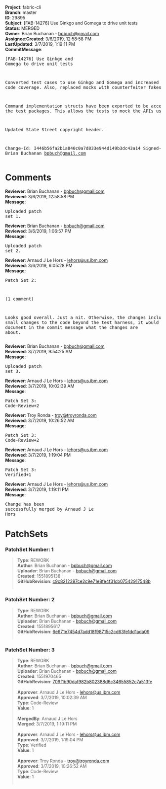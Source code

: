 <strong>Project</strong>: fabric-cli</br><strong>Branch</strong>: master<br><strong>ID</strong>: 29895<br><strong>Subject</strong>: [FAB-14276] Use Ginkgo and Gomega to drive unit tests<br><strong>Status</strong>: MERGED<br><strong>Owner</strong>: Brian Buchanan - bpbuch@gmail.com<br><strong>Assignee</strong>:<strong>Created</strong>: 3/6/2019, 12:58:58 PM<br><strong>LastUpdated</strong>: 3/7/2019, 1:19:11 PM<br><strong>CommitMessage</strong>:<br><pre>[FAB-14276] Use Ginkgo and Gomega to drive unit tests

Converted test cases to use Ginkgo and Gomega and increased overall code
coverage. Also, replaced mocks with counterfeiter fakes.

Command implementation structs have been exported to be accessible in the
test packages.  This allows the tests to mock the APIs used.

Updated State Street copyright header.

Change-Id: I446b56fa2b1a840c0a7d833e944d149b3dc43a14
Signed-off-by: Brian Buchanan <bpbuch@gmail.com>
</pre><h1>Comments</h1><strong>Reviewer</strong>: Brian Buchanan - bpbuch@gmail.com<br><strong>Reviewed</strong>: 3/6/2019, 12:58:58 PM<br><strong>Message</strong>: <pre>Uploaded patch set 1.</pre><strong>Reviewer</strong>: Brian Buchanan - bpbuch@gmail.com<br><strong>Reviewed</strong>: 3/6/2019, 1:06:57 PM<br><strong>Message</strong>: <pre>Uploaded patch set 2.</pre><strong>Reviewer</strong>: Arnaud J Le Hors - lehors@us.ibm.com<br><strong>Reviewed</strong>: 3/6/2019, 6:05:28 PM<br><strong>Message</strong>: <pre>Patch Set 2:

(1 comment)

Looks good overall. Just a nit.
Otherwise, the changes include some small changes to the code beyond the test harness, it would be good to document in the commit message what the changes are about.</pre><strong>Reviewer</strong>: Brian Buchanan - bpbuch@gmail.com<br><strong>Reviewed</strong>: 3/7/2019, 9:54:25 AM<br><strong>Message</strong>: <pre>Uploaded patch set 3.</pre><strong>Reviewer</strong>: Arnaud J Le Hors - lehors@us.ibm.com<br><strong>Reviewed</strong>: 3/7/2019, 10:02:39 AM<br><strong>Message</strong>: <pre>Patch Set 3: Code-Review+2</pre><strong>Reviewer</strong>: Troy Ronda - troy@troyronda.com<br><strong>Reviewed</strong>: 3/7/2019, 10:26:52 AM<br><strong>Message</strong>: <pre>Patch Set 3: Code-Review+2</pre><strong>Reviewer</strong>: Arnaud J Le Hors - lehors@us.ibm.com<br><strong>Reviewed</strong>: 3/7/2019, 1:19:04 PM<br><strong>Message</strong>: <pre>Patch Set 3: Verified+1</pre><strong>Reviewer</strong>: Arnaud J Le Hors - lehors@us.ibm.com<br><strong>Reviewed</strong>: 3/7/2019, 1:19:11 PM<br><strong>Message</strong>: <pre>Change has been successfully merged by Arnaud J Le Hors</pre><h1>PatchSets</h1><h3>PatchSet Number: 1</h3><blockquote><strong>Type</strong>: REWORK<br><strong>Author</strong>: Brian Buchanan - bpbuch@gmail.com<br><strong>Uploader</strong>: Brian Buchanan - bpbuch@gmail.com<br><strong>Created</strong>: 1551895138<br><strong>GitHubRevision</strong>: [c9c8212397ce2c9e71e8fe4f31cb07542917548b](https://github.com/hyperledger/fabric-cli/commit/c9c8212397ce2c9e71e8fe4f31cb07542917548b)<br><br></blockquote><h3>PatchSet Number: 2</h3><blockquote><strong>Type</strong>: REWORK<br><strong>Author</strong>: Brian Buchanan - bpbuch@gmail.com<br><strong>Uploader</strong>: Brian Buchanan - bpbuch@gmail.com<br><strong>Created</strong>: 1551895617<br><strong>GitHubRevision</strong>: [6e671e7454d7add18f98715c2cd63fe1dd1ada09](https://github.com/hyperledger/fabric-cli/commit/6e671e7454d7add18f98715c2cd63fe1dd1ada09)<br><br></blockquote><h3>PatchSet Number: 3</h3><blockquote><strong>Type</strong>: REWORK<br><strong>Author</strong>: Brian Buchanan - bpbuch@gmail.com<br><strong>Uploader</strong>: Brian Buchanan - bpbuch@gmail.com<br><strong>Created</strong>: 1551970465<br><strong>GitHubRevision</strong>: [709f1b90daf982b802388d6c34655852c7a513fe](https://github.com/hyperledger/fabric-cli/commit/709f1b90daf982b802388d6c34655852c7a513fe)<br><br><strong>Approver</strong>: Arnaud J Le Hors - lehors@us.ibm.com<br><strong>Approved</strong>: 3/7/2019, 10:02:39 AM<br><strong>Type</strong>: Code-Review<br><strong>Value</strong>: 1<br><br><strong>MergedBy</strong>: Arnaud J Le Hors<br><strong>Merged</strong>: 3/7/2019, 1:19:11 PM<br><br><strong>Approver</strong>: Arnaud J Le Hors - lehors@us.ibm.com<br><strong>Approved</strong>: 3/7/2019, 1:19:04 PM<br><strong>Type</strong>: Verified<br><strong>Value</strong>: 1<br><br><strong>Approver</strong>: Troy Ronda - troy@troyronda.com<br><strong>Approved</strong>: 3/7/2019, 10:26:52 AM<br><strong>Type</strong>: Code-Review<br><strong>Value</strong>: 1<br><br></blockquote>